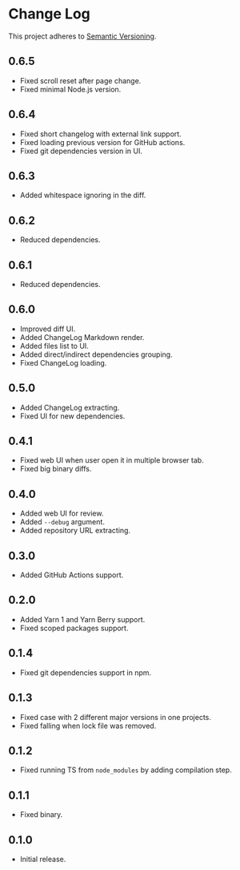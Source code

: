 # Change Log

This project adheres to [Semantic Versioning](http://semver.org/).

## 0.6.5

- Fixed scroll reset after page change.
- Fixed minimal Node.js version.

## 0.6.4

- Fixed short changelog with external link support.
- Fixed loading previous version for GitHub actions.
- Fixed git dependencies version in UI.

## 0.6.3

- Added whitespace ignoring in the diff.

## 0.6.2

- Reduced dependencies.

## 0.6.1

- Reduced dependencies.

## 0.6.0

- Improved diff UI.
- Added ChangeLog Markdown render.
- Added files list to UI.
- Added direct/indirect dependencies grouping.
- Fixed ChangeLog loading.

## 0.5.0

- Added ChangeLog extracting.
- Fixed UI for new dependencies.

## 0.4.1

- Fixed web UI when user open it in multiple browser tab.
- Fixed big binary diffs.

## 0.4.0

- Added web UI for review.
- Added `--debug` argument.
- Added repository URL extracting.

## 0.3.0

- Added GitHub Actions support.

## 0.2.0

- Added Yarn 1 and Yarn Berry support.
- Fixed scoped packages support.

## 0.1.4

- Fixed git dependencies support in npm.

## 0.1.3

- Fixed case with 2 different major versions in one projects.
- Fixed falling when lock file was removed.

## 0.1.2

- Fixed running TS from `node_modules` by adding compilation step.

## 0.1.1

- Fixed binary.

## 0.1.0

- Initial release.
